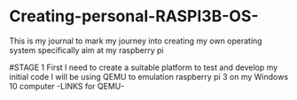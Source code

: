 # Creating-personal-RASPI3B-OS-
This is my journal to mark my journey into creating my own operating system specifically aim at my raspberry pi

#STAGE 1
First I need to create a suitable platform to test and develop my initial code
I will be using QEMU to emulation raspberry pi 3 on my Windows 10 computer 
-LINKS for QEMU-

